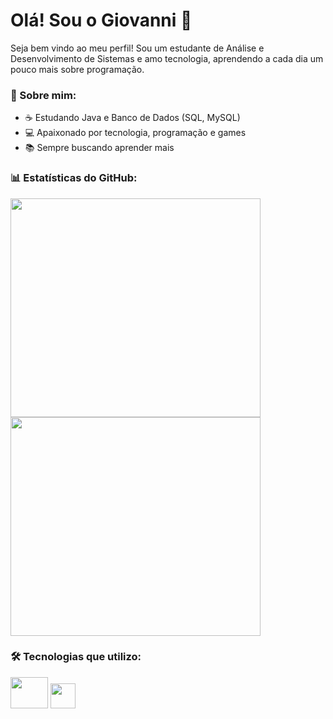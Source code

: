 # Olá! Sou o Giovanni 👋

Seja bem vindo ao meu perfil! Sou um estudante de Análise e Desenvolvimento de Sistemas e amo tecnologia, aprendendo a cada dia um pouco mais sobre programação. 

### 🌟 Sobre mim:  
- ☕ Estudando Java e Banco de Dados (SQL, MySQL)
- 💻 Apaixonado por tecnologia, programação e games
- 📚 Sempre buscando aprender mais

### 📊 Estatísticas do GitHub:

<div>
    <a href="https://github.com/kouxz">
      <img height="350em" width="400em" src="https://github-readme-stats.vercel.app/api?username=kouxz&show_icons=true&count_private=true&hide_border=true&title_color=5DBB53&icon_color=5DBB53&text_color=EEF1F7&bg_color=0d1117"/>
    </a>
    <a href="https://github.com/kouxz">
     <img height="350em" width="400em" src="https://github-readme-stats.vercel.app/api/top-langs/?username=kouxz&langs_count=8&hide_border=true&title_color=5DBB53&text_color=EEF1F7&bg_color=0d1117"/>
    </a>
</div>

 ### 🛠️ Tecnologias que utilizo:
 
<div>
  <img height="50" width="60" src="https://cdn.jsdelivr.net/gh/devicons/devicon@latest/icons/java/java-original-wordmark.svg" />
  <img height="40" width="40" src="https://cdn.jsdelivr.net/gh/devicons/devicon@latest/icons/git/git-original.svg" />
 
</div>

